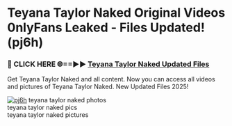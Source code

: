 # Teyana Taylor Naked Original Videos 0nlyFans Leaked - Files Updated! (pj6h)

<h3>🔴 CLICK HERE 🌐==►► <a href="https://tinyurl.com/up5wt9bj" rel="nofollow">Teyana Taylor Naked Updated Files</a></h3>

Get Teyana Taylor Naked and all content. Now you can access all videos and pictures of Teyana Taylor Naked. New Updated Files 2025!

[![pj6h](https://i.imgur.com/ABiUzMV.gif)](https://tinyurl.com/up5wt9bj)
teyana taylor naked photos<br>
teyana taylor naked pics<br>
teyana taylor naked pictures